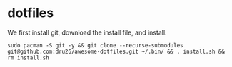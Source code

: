 # dotfiles
 
We first install git, download the install file, and install:

```
sudo pacman -S git -y && git clone --recurse-submodules git@github.com:dru26/awesome-dotfiles.git ~/.bin/ && . install.sh && rm install.sh
```

